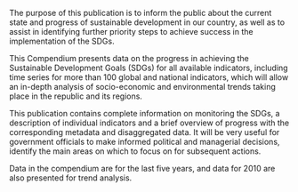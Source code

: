 The purpose of this publication is to inform the public about the current state and progress of sustainable development in our country, as well as to assist in identifying further priority steps to achieve success in the implementation of the SDGs.

This Compendium presents data on the progress in achieving the Sustainable Development Goals (SDGs) for all available indicators, including time series for more than 100 global and national indicators, which will allow an in-depth analysis of socio-economic and environmental trends taking place in the republic and its regions.

This publication contains complete information on monitoring the SDGs, a description of individual indicators and a brief overview of progress with the corresponding metadata and disaggregated data. It will be very useful for government officials to make informed political and managerial decisions, identify the main areas on which to focus on for subsequent actions.

Data in the compendium are for the last five years, and data for 2010 are also presented for trend analysis.
